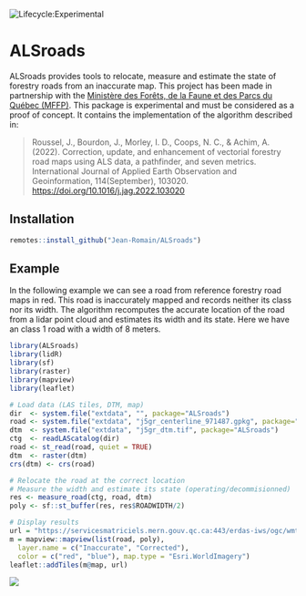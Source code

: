 ![Lifecycle:Experimental](https://img.shields.io/badge/Lifecycle-Experimental-339999)
# ALSroads

ALSroads provides tools to relocate, measure and estimate the state of forestry roads from an inaccurate map. This project has been made in partnership with the [Ministère des Forêts, de la Faune et des Parcs du Québec (MFFP)](https://mffp.gouv.qc.ca/).  This package is experimental and must be considered as a proof of concept. It contains the implementation of the algorithm described in:

> Roussel, J., Bourdon, J., Morley, I. D., Coops, N. C., & Achim, A. (2022). Correction, update, and enhancement of vectorial forestry road maps using ALS data, a pathfinder, and seven metrics. International Journal of Applied Earth Observation and Geoinformation, 114(September), 103020. https://doi.org/10.1016/j.jag.2022.103020


## Installation

``` r
remotes::install_github("Jean-Romain/ALSroads")
```

## Example

In the following example we can see a road from reference forestry road maps in red. This road is inaccurately mapped and records neither its class nor its width. The algorithm recomputes the accurate location of the road from a lidar point cloud and estimates its width and its state. Here we have an class 1 road with a width of 8 meters.

```r
library(ALSroads)
library(lidR)
library(sf)
library(raster)
library(mapview)
library(leaflet)

# Load data (LAS tiles, DTM, map)
dir  <- system.file("extdata", "", package="ALSroads")
road <- system.file("extdata", "j5gr_centerline_971487.gpkg", package="ALSroads")
dtm  <- system.file("extdata", "j5gr_dtm.tif", package="ALSroads")
ctg  <- readLAScatalog(dir)
road <- st_read(road, quiet = TRUE)
dtm  <- raster(dtm)
crs(dtm) <- crs(road)

# Relocate the road at the correct location
# Measure the width and estimate its state (operating/decommisionned)
res <- measure_road(ctg, road, dtm)
poly <- sf::st_buffer(res, res$ROADWIDTH/2)

# Display results
url = "https://servicesmatriciels.mern.gouv.qc.ca:443/erdas-iws/ogc/wmts/Inventaire_Ecoforestier/Inventaire_Ecoforestier/default/GoogleMapsCompatibleExt2:epsg:3857/{z}/{y}/{x}.jpg"
m = mapview::mapview(list(road, poly),
  layer.name = c("Inaccurate", "Corrected"),
  color = c("red", "blue"), map.type = "Esri.WorldImagery")
leaflet::addTiles(m@map, url)
```

![](inst/extdata/screenshot.png)

